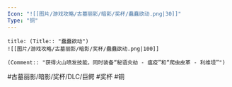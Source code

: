 ```yaml
---
Icon: "![[图片/游戏攻略/古墓丽影/暗影/奖杯/蠢蠢欲动.png|30]]"
Type: "铜"
---
```

```ad-common-bronze-trophy
title: (Title:: "蠢蠢欲动")
![[图片/游戏攻略/古墓丽影/暗影/奖杯/蠢蠢欲动.png|100]]

(Comment:: "获得火山喷发技能，同时装备“秘语灾劫 - 瘟疫”和“爬虫皮革 - 利维坦”")
```

#古墓丽影/暗影/奖杯/DLC/巨鳄 #奖杯 #铜
